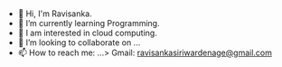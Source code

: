 ### 
- 👋 Hi, I'm Ravisanka.
- 🌱 I’m currently learning Programming.
- 👀 I am interested in cloud computing.
- 👯 I’m looking to collaborate on ...
- 📫 How to reach me: ...> Gmail: ravisankasiriwardenage@gmail.com 

<!--
**RavisankaS/RavisankaS** is a ✨ _special_ ✨ repository because its `README.md` (this file) appears on your GitHub profile.

Here are some ideas to get you started:

- 👋 Hi, I'm Ravisanka.
- 🌱 I’m currently learning Programming..
- 🔭 I’m currently working on ...
- 👯 I’m looking to collaborate on ...
- 🤔 I’m looking for help with ...
- 💬 Ask me about ...
- 📫 How to reach me: ...
- 😄 Pronouns: ...
- ⚡ Fun fact: ...
-->
